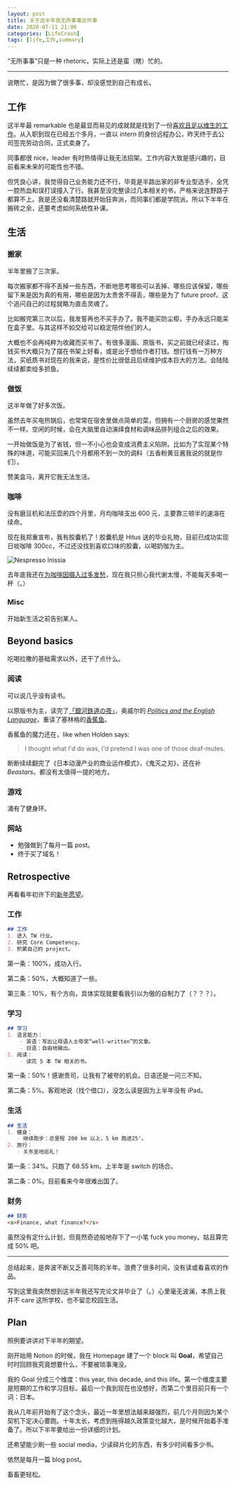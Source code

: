```yaml
---
layout: post
title: 关于这半年我无所事事这件事
date: 2020-07-11 21:00
categories: [LifeCrash]
tags: [life,工作,summary]
---
```


“无所事事”只是一种 rhetoric，实际上还是蛮（瞎）忙的。

<!-- more -->

---

说瞎忙，是因为做了很多事，却没感觉到自己有成长。

## 工作

这半年最 remarkable 也是最显而易见的成就就是找到了一份[喜欢且足以维生的工作](/_posts/2020-04-05-connecting-the-dots.md)。从入职到现在已经五个多月，一直以 intern 的身份远程办公，昨天终于去公司签完劳动合同，正式卖身了。

同事都很 nice，leader 有时热情得让我无法招架。工作内容大致是感兴趣的，目前看来未来的可能性也不错。

但凭良心讲，我觉得自己业务能力还不行，毕竟是半路出家的非专业型选手，全凭一腔热血和误打误撞入了行。我甚至没完整读过几本相关的书，严格来说连野路子都算不上。我是还没看清楚路就开始狂奔派，而同事们都是学院派。所以下半年在搬砖之余，还要考虑如何系统性补课。

## 生活

### 搬家

半年里搬了三次家。

每次搬家都不得不丢掉一些东西，不断地思考哪些可以丢掉、哪些应该保留，哪些留下来是因为真的有用，哪些是因为太贵舍不得丢，哪些是为了 future proof。这个追问自己的过程就略为直击灵魂了。

比如搬完第三次以后，我发誓再也不买手办了。我不能买防尘柜，手办永远只能呆在盒子里。与其这样不如交给可以稳定陪伴他们的人。

大概也不会再纯粹为收藏而买书了。有很多漫画、原版书，买之前就已经读过，掏钱买书大概只为了摆在书架上好看，或是出于想给作者打钱。想打钱有一万种方法，买纸质书对现在的我来说，是性价比很低且后续维护成本巨大的方法。会陆陆续续都卖给多抓鱼。

### 做饭

这半年做了好多次饭。

虽然去年买电热锅后，也常常在宿舍里做点简单的菜，但拥有一个厨房的感觉果然不一样。空闲的时候，会在大脑里自动演绎食材和调味品排列组合之后的效果。

一开始做饭是为了省钱，但一不小心也会变成消费主义陷阱。比如为了实现某个特殊的味道，可能买回来几个月都用不到一次的调料（五香粉黄豆酱我说的就是你们）。

赞美盒马，离开它我无法生活。

### 咖啡

没有磨豆机和法压壶的四个月里，月均咖啡支出 600 元，主要靠三顿半的速溶在续命。

现在我郑重宣布，我有胶囊机了！胶囊机是 Hitus 送的毕业礼物，目前已成功实现日啖咖啡 300cc，不过还没找到喜欢口味的胶囊，以喝奶咖为主。

![Nespresso Inissia](https://i.loli.net/2020/07/11/hcuK9QmDI3nCopt.jpg)

去年底我还在[为咖啡因摄入过多发愁](/_posts/2019-11-07-everyday-struggle.md)，现在我只担心我代谢太慢，不能每天多喝一杯（。）

### Misc

开始新生活之前告别某人。

## Beyond basics

吃喝拉撒的基础需求以外，还干了点什么。

### 阅读

可以说几乎没有读书。

以原版书为主，读完了[「銀河鉄道の夜」](https://book.douban.com/subject/1944218/)，奥威尔的 [*Politics and the English Language*](https://book.douban.com/subject/20521166/)，重读了塞林格的[香蕉鱼](https://book.douban.com/subject/1766464/)。

香蕉鱼的魔力还在，like when Holden says:

> I thought what I'd do was, I'd pretend I was one of those deaf-mutes.

断断续续翻完了《日本动漫产业的商业运作模式》，《鬼灭之刃》，还在补 *Beastars*。都没有太值得一提的地方。

### 游戏

涌有了健身环。

### 网站

- 勉强做到了每月一篇 post。
- 终于买了域名！

## Retrospective 

再看看年初许下的[新年愿望](/_posts/2020-01-01-New-Year-Resolution-2020.md)。

### 工作

```markdown
## 工作
1. 进入 TW 行业。
2. 研究 Core Competency。
3. 积累自己的 project。
```

第一条：100%，成功入行。

第二条：50%，大概知道了一些。

第三条：10%，有个方向，具体实现就要看我引以为傲的自制力了（？？？）。

### 学习

```markdown
## 学习
1. 语言能力：
    - 英语：写出让母语人士夸奖“well-written”的文章。
    - 日语：自由地输出。
2. 阅读：
    - 读完 5 本 TW 相关的书。
```

第一条：50%！感谢贵司，让我有了被夸的机会。日语还是一问三不知。

第二条：5%。客观地说（找个借口），没怎么读是因为上半年没有 iPad。

### 生活

```markdown
## 生活
1. 健身：
   - 继续跑步：总里程 200 km 以上，5 km 跑进25'。
2. 旅行：
   - 关东圣地巡礼！
```

第一条：34%。只跑了 68.55 km，上半年是 switch 的场合。

第二条：0%。目前看来今年很难出国了。

### 财务

```markdown
## 财务
<s>Finance, what finance?</s>
```

虽然没有定什么计划，但竟然奇迹般地存下了一小笔 fuck you money。姑且算完成 50% 吧。

---

总结起来，是奔波不断又乏善可陈的半年。浪费了很多时间，没有读或看喜欢的作品。

写到这里我突然想到这半年我还写完论文并毕业了（。）心里毫无波澜，本质上我并不 care 这所学校，也不留恋校园生活。

## Plan

照例要讲讲对下半年的期望。

刚开始用 Notion 的时候，我在 Homepage 建了一个 block 叫 **Goal**，希望自己时时回顾我究竟想要什么，不要被琐事淹没。

我的 Goal 分成三个维度：this year, this decade, and this life。第一个维度主要是短期的工作和学习目标，最后一个我到现在也没想好，而第二个里目前只有一个词：日本。

我从几年前开始有了这个念头，最近一年里想法越来越强烈，前几个月则因为某个契机下定决心要跑。十年太长，考虑到拖得越久政策变化越大，是时候开始着手准备了。所以下半年要给出一份详细的计划。

还希望能少刷一些 social media，少读碎片化的东西，有多少时间看多少书。

依然是每月一篇 blog post。

畜畜更轻松。
